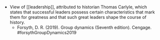 - View of [[leadership]], attributed to historian Thomas Carlyle, which states that successful leaders possess certain characteristics that mark them for greatness and that such great leaders shape the course of history.
	- Forsyth, D. R. (2019). Group dynamics (Seventh edition). Cengage. #forsythGroupDynamics2019